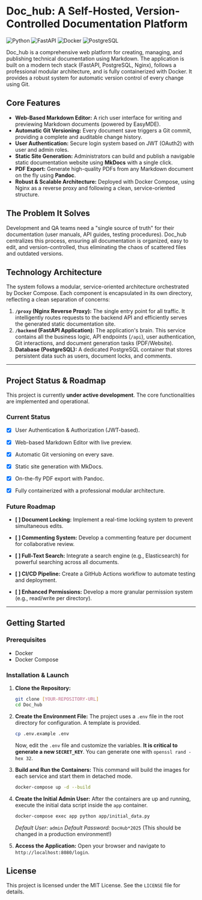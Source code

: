 # Doc_hub: A Self-Hosted, Version-Controlled Documentation Platform

![Python](https://img.shields.io/badge/Python-3.11-blue.svg) ![FastAPI](https://img.shields.io/badge/FastAPI-0.103-green.svg) ![Docker](https://img.shields.io/badge/Docker-Compose-blue.svg) ![PostgreSQL](https://img.shields.io/badge/PostgreSQL-14-lightgrey.svg)

Doc_hub is a comprehensive web platform for creating, managing, and publishing technical documentation using Markdown. The application is built on a modern tech stack (FastAPI, PostgreSQL, Nginx), follows a professional modular architecture, and is fully containerized with Docker. It provides a robust system for automatic version control of every change using Git.

## Core Features

* **Web-Based Markdown Editor:** A rich user interface for writing and previewing Markdown documents (powered by EasyMDE).
* **Automatic Git Versioning:** Every document save triggers a Git commit, providing a complete and auditable change history.
* **User Authentication:** Secure login system based on JWT (OAuth2) with user and admin roles.
* **Static Site Generation:** Administrators can build and publish a navigable static documentation website using **MkDocs** with a single click.
* **PDF Export:** Generate high-quality PDFs from any Markdown document on the fly using **Pandoc**.
* **Robust & Scalable Architecture:** Deployed with Docker Compose, using Nginx as a reverse proxy and following a clean, service-oriented structure.

## The Problem It Solves

Development and QA teams need a "single source of truth" for their documentation (user manuals, API guides, testing procedures). Doc_hub centralizes this process, ensuring all documentation is organized, easy to edit, and version-controlled, thus eliminating the chaos of scattered files and outdated versions.

## Technology Architecture

The system follows a modular, service-oriented architecture orchestrated by Docker Compose. Each component is encapsulated in its own directory, reflecting a clean separation of concerns:

1. **`/proxy` (Nginx Reverse Proxy):** The single entry point for all traffic. It intelligently routes requests to the backend API and efficiently serves the generated static documentation site.
2. **`/backend` (FastAPI Application):** The application's brain. This service contains all the business logic, API endpoints (`/api`), user authentication, Git interactions, and document generation tasks (PDF/Website).
3. **Database (PostgreSQL):** A dedicated PostgreSQL container that stores persistent data such as users, document locks, and comments.

---

## Project Status & Roadmap

This project is currently **under active development**. The core functionalities are implemented and operational.

### Current Status

* [x] User Authentication & Authorization (JWT-based).

* [x] Web-based Markdown Editor with live preview.
* [x] Automatic Git versioning on every save.
* [x] Static site generation with MkDocs.
* [x] On-the-fly PDF export with Pandoc.
* [x] Fully containerized with a professional modular architecture.

### Future Roadmap

* **[ ] Document Locking:** Implement a real-time locking system to prevent simultaneous edits.

* **[ ] Commenting System:** Develop a commenting feature per document for collaborative review.
* **[ ] Full-Text Search:** Integrate a search engine (e.g., Elasticsearch) for powerful searching across all documents.
* **[ ] CI/CD Pipeline:** Create a GitHub Actions workflow to automate testing and deployment.
* **[ ] Enhanced Permissions:** Develop a more granular permission system (e.g., read/write per directory).

---

## Getting Started

### Prerequisites

* Docker
* Docker Compose

### Installation & Launch

1. **Clone the Repository:**

    ```bash
    git clone [YOUR-REPOSITORY-URL]
    cd Doc_hub
    ```

2. **Create the Environment File:**
    The project uses a `.env` file in the root directory for configuration. A template is provided.

    ```bash
    cp .env.example .env
    ```

    Now, edit the `.env` file and customize the variables. **It is critical to generate a new `SECRET_KEY`**. You can generate one with `openssl rand -hex 32`.

3. **Build and Run the Containers:**
    This command will build the images for each service and start them in detached mode.

    ```bash
    docker-compose up -d --build
    ```

4. **Create the Initial Admin User:**
    After the containers are up and running, execute the initial data script inside the `app` container.

    ```bash
    docker-compose exec app python app/initial_data.py
    ```

    *Default User:* `admin`
    *Default Password:* `DocHub*2025` (This should be changed in a production environment!)

5. **Access the Application:**
    Open your browser and navigate to `http://localhost:8080/login`.

## License

This project is licensed under the MIT License. See the `LICENSE` file for details.
